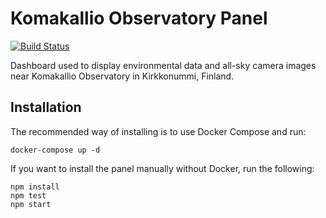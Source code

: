 Komakallio Observatory Panel
============================
[![Build Status](https://travis-ci.org/naavis/kk-panel.svg?branch=master)](https://travis-ci.org/naavis/kk-panel)

Dashboard used to display environmental data
and all-sky camera images near Komakallio Observatory
in Kirkkonummi, Finland.

Installation
------------
The recommended way of installing is to use Docker Compose and run:
```
docker-compose up -d
```

If you want to install the panel manually without Docker, run the following:
```
npm install
npm test
npm start
```

